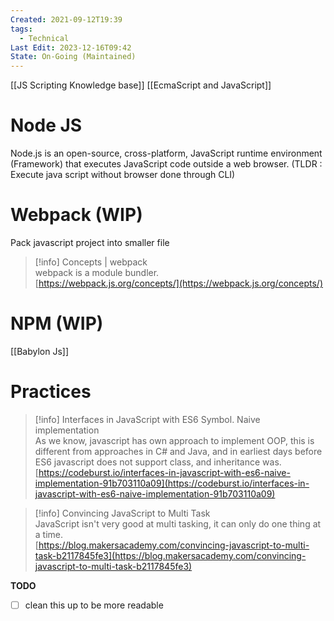 ```yaml
---
Created: 2021-09-12T19:39
tags:
  - Technical
Last Edit: 2023-12-16T09:42
State: On-Going (Maintained)
---
```

[[JS Scripting Knowledge base]]
[[EcmaScript and JavaScript]]

# Node JS

Node.js is an open-source, cross-platform, JavaScript runtime environment (Framework) that executes JavaScript code outside a web browser. (TLDR : Execute java script without browser done through CLI)

# Webpack (WIP)

Pack javascript project into smaller file

> [!info] Concepts | webpack  
> webpack is a module bundler.  
> [https://webpack.js.org/concepts/](https://webpack.js.org/concepts/)  

# NPM (WIP)

[[Babylon Js]]

# Practices

> [!info] Interfaces in JavaScript with ES6 Symbol. Naive implementation  
> As we know, javascript has own approach to implement OOP, this is different from approaches in C# and Java, and in earliest days before ES6 javascript does not support class, and inheritance was.  
> [https://codeburst.io/interfaces-in-javascript-with-es6-naive-implementation-91b703110a09](https://codeburst.io/interfaces-in-javascript-with-es6-naive-implementation-91b703110a09)  

> [!info] Convincing JavaScript to Multi Task  
> JavaScript isn't very good at multi tasking, it can only do one thing at a time.  
> [https://blog.makersacademy.com/convincing-javascript-to-multi-task-b2117845fe3](https://blog.makersacademy.com/convincing-javascript-to-multi-task-b2117845fe3)

**TODO**
- [ ] clean this up to be more readable
